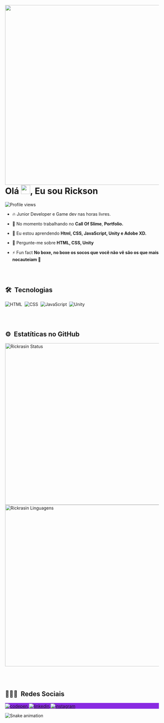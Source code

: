 <img align="right" height="590em" src="https://raw.githubusercontent.com/gist/Rickrasin/68f448674e7235eb8e43b2794f4a72e0/raw/1759ba31a73a50c5179c207ec10154be86e6e23f/githubcard.svg"/>
<h1 align="left">Olá <img height="30px" width="30px" src="https://em-content.zobj.net/source/microsoft-teams/337/waving-hand_dark-skin-tone_1f44b-1f3ff_1f3ff.png" >, Eu sou Rickson</h1>
<p align="left"> <img src="https://komarev.com/ghpvc/?username=rickrasin&color=blue" alt="Profile views" /> </p>

- 🔥 Junior Developer e Game dev nas horas livres.

- 🔭 No momento trabalhando no **Call Of Slime**, **Portfolio.**

- 🌱 Eu estou aprendendo **Html, CSS, JavaScript, Unity e Adobe XD.**

- 💬 Pergunte-me sobre **HTML, CSS, Unity**

- ⚡ Fun fact **No boxe, no boxe os socos que você não vê são os que mais nocauteiam 🥊**

<br><br>



## 🛠 &nbsp;Tecnologias

![HTML](https://img.shields.io/badge/-HTML-05122A?style=for-the-badge&logo=HTML5&color=blueviolet)&nbsp;
![CSS](https://img.shields.io/badge/-CSS-05122A?style=for-the-badge&logo=CSS3&logoColor=1572B6&color=blueviolet)&nbsp;
![JavaScript](https://img.shields.io/badge/-JavaScript-05122A?style=for-the-badge&logo=javascript&color=blueviolet)&nbsp;
![Unity](https://img.shields.io/badge/-Unity-05122A?style=for-the-badge&logo=unity&color=blueviolet)&nbsp;

<br><br>

## ⚙️ &nbsp;Estatíticas no GitHub

<p align="left">
<img width="530em" src="https://github-readme-stats.vercel.app/api?username=Rickrasin&show_icons=true&theme=tokyonight " alt="Rickrasin Status"/>
<img width="530em" src="https://github-readme-stats.vercel.app/api/top-langs/?username=Rickrasin&layout=compact&theme=tokyonight " alt="Rickrasin Linguagens"/>
</p>

<br><br>

## 👨🏽‍🦲 &nbsp;Redes Sociais

<p align="left" style="background:blueviolet">
<a href="https://codepen.io/Rickrasin" target="_blank">
  <img align="center" src="https://img.shields.io/badge/-Rickrasin-05122A?style=for-the-badge&logo=codepen&color=blueviolet" alt="codepen"/>
</a>
<a href="https://www.linkedin.com/in/rickson-oliveira-44331822b" target="_blank">
  <img align="center" src="https://img.shields.io/badge/-ricksonoliveira-05122A?style=for-the-badge&logo=linkedin&color=blueviolet" alt="linkedin"/>
</a>
<a href="https://www.instagram.com/rickrasochefe/" target="_blank">
 <img align="center" src="https://img.shields.io/badge/-rickrasochefe-05122A?style=for-the-badge&logo=instagram&color=blueviolet" alt="instagram"/>
</a>
</p>

![Snake animation](https://github.com/rickrasin/rickrasin/blob/output/github-contribution-grid-snake.svg)


<!--
**Rickrasin/Rickrasin** is a ✨ _special_ ✨ repository because its `README.md` (this file) appears on your GitHub profile.

Here are some ideas to get you started:

- 🔭 I’m currently working on ...
- 🌱 I’m currently learning ...
- 👯 I’m looking to collaborate on ...
- 🤔 I’m looking for help with ...
- 💬 Ask me about ...
- 📫 How to reach me: ...
- 😄 Pronouns: ...
- ⚡ Fun fact: ...
-->

